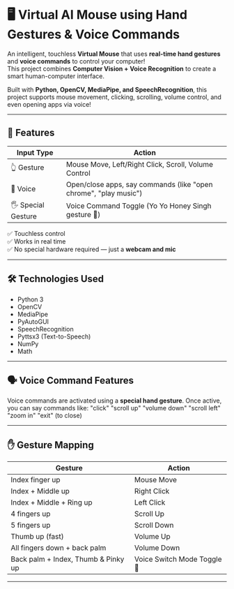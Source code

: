 # 🖥️ Virtual AI Mouse using Hand Gestures & Voice Commands

An intelligent, touchless **Virtual Mouse** that uses **real-time hand gestures** and **voice commands** to control your computer!  
This project combines **Computer Vision + Voice Recognition** to create a smart human-computer interface.

Built with **Python, OpenCV, MediaPipe, and SpeechRecognition**, this project supports mouse movement, clicking, scrolling, volume control, and even opening apps via voice!

---

## 🎯 Features

| Input Type | Action |
|------------|--------|
| 👆 Gesture | Mouse Move, Left/Right Click, Scroll, Volume Control |
| 🎤 Voice | Open/close apps, say commands (like "open chrome", "play music") |
| 🖐️ Special Gesture | Voice Command Toggle (Yo Yo Honey Singh gesture 🤘) |

✅ Touchless control  
✅ Works in real time  
✅ No special hardware required — just a **webcam and mic**

---

## 🛠️ Technologies Used

- Python 3
- OpenCV
- MediaPipe
- PyAutoGUI
- SpeechRecognition
- Pyttsx3 (Text-to-Speech)
- NumPy
- Math

---

## 🗣️ Voice Command Features

Voice commands are activated using a **special hand gesture**. Once active, you can say commands like:
"click"
"scroll up"
"volume down"
"scroll left"
"zoom in"
"exit" (to close)


---

## ✋ Gesture Mapping

| Gesture | Action |
|--------|--------|
| Index finger up | Mouse Move |
| Index + Middle up | Right Click |
| Index + Middle + Ring up | Left Click |
| 4 fingers up | Scroll Up |
| 5 fingers up | Scroll Down |
| Thumb up (fast) | Volume Up |
| All fingers down + back palm | Volume Down |
| Back palm + Index, Thumb & Pinky up | Voice Switch Mode Toggle 🎤 |

---


